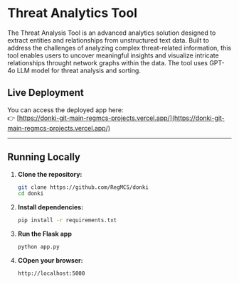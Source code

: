 # Threat Analytics Tool

The Threat Analysis Tool is an advanced analytics solution designed to extract entities and relationships from unstructured text data. Built to address the challenges of analyzing complex threat-related information, this tool enables users to uncover meaningful insights and visualize intricate relationships throught network graphs within the data. The tool uses GPT-4o LLM model for threat analysis and sorting.

## Live Deployment

You can access the deployed app here:  
👉 [https://donki-git-main-regmcs-projects.vercel.app/](https://donki-git-main-regmcs-projects.vercel.app/)

---

## Running Locally

1. **Clone the repository:**

   ```bash
   git clone https://github.com/RegMCS/donki
   cd donki
   ```

2. **Install dependencies:**

   ```bash
   pip install -r requirements.txt
   ```

3. **Run the Flask app**

   ```bash
   python app.py
   ```

4. **COpen your browser:**

   ```
   http://localhost:5000
   ```


